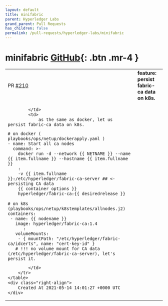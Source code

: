 ```yaml
---
layout: default
title: minifabric
parent: Hyperledger Labs
grand_parent: Pull Requests
has_children: false
permalink: /pull-requests/hyperledger-labs/minifabric
---
```


# minifabric <span class="fs-3 right-align">[GitHub](https://github.com/hyperledger-labs/minifabric){: .btn .mr-4 }</span>


<div>
    <table>
        <tr>
            <td>
                PR <a href="https://github.com/hyperledger-labs/minifabric/pull/210" class=".btn">#210</a>
            </td>
            <td>
                <b>
                    feature: persist fabric-ca data on k8s.
                </b>
            </td>
        </tr>
        <tr>
            <td>
                
            </td>
            <td>
                as the same as docker, let us persist fabric-ca data on k8s.

```
# on docker ( playbooks/ops/netup/dockerapply.yaml )
- name: Start all ca nodes
  command: >-
    docker run -d --network {{ NETNAME }} --name {{ item.fullname }} --hostname {{ item.fullname }}
    :
    -v {{ item.fullname }}:/etc/hyperledger/fabric-ca-server ## <- persisting CA data
    {{ container_options }}
    hyperledger/fabric-ca:{{ desiredrelease }}
 
# on k8s (playbooks/ops/netup/k8stemplates/allnodes.j2)
containers:
 - name: {{ nodename }}
   image: hyperledger/fabric-ca:1.4
      :
   volumeMounts:
    - { mountPath: "/etc/hyperledger/fabric-ca/idcerts", name: "cert-key-id" }
   # !!! no volume mount for CA data (/etc/hyperledger/fabric-ca-server), let's persist it.
```
            </td>
        </tr>
    </table>
    <div class="right-align">
        Created At 2021-05-14 14:01:27 +0000 UTC
    </div>
</div>

